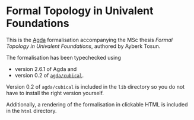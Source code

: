 # Formal Topology in Univalent Foundations

This is the [Agda][0] formalisation accompanying the MSc thesis _Formal Topology in
Univalent Foundations_, authored by Ayberk Tosun.

The formalisation has been typechecked using

- version 2.6.1 of Agda and
- version 0.2 of [`agda/cubical`](https://github.com/agda/cubical).

Version 0.2 of `agda/cubical` is included in the `lib` directory so you do not have to
install the right version yourself.

Additionally, a rendering of the formalisation in clickable HTML is included in the `html`
directory.

[0]: https://en.wikipedia.org/wiki/Agda_(programming_language)
